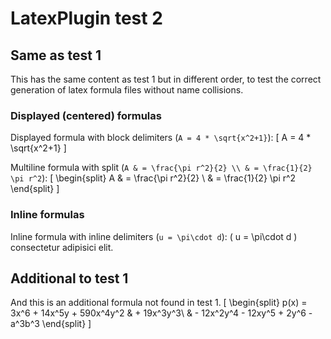 # LatexPlugin test 2

## Same as test 1

This has the same content as test 1 but in different order, to test the correct
generation of latex formula files without name collisions.

### Displayed (centered) formulas

Displayed formula with block delimiters (`A = 4 * \sqrt{x^2+1}`):
\[
A = 4 * \sqrt{x^2+1}
\]

Multiline formula with split (`A & = \frac{\pi r^2}{2} \\ & = \frac{1}{2} \pi r^2`):
\[ 
\begin{split}
A & = \frac{\pi r^2}{2} \\
  & = \frac{1}{2} \pi r^2
\end{split}
\]

### Inline formulas

Inline formula with inline delimiters (`u = \pi\cdot d`): \( u = \pi\cdot d \) consectetur adipisici elit.


## Additional to test 1

And this is an additional formula not found in test 1. 
\[
\begin{split}
p(x) = 3x^6 + 14x^5y + 590x^4y^2 & + 19x^3y^3\\ 
            & - 12x^2y^4 - 12xy^5 + 2y^6 - a^3b^3
\end{split}
\]